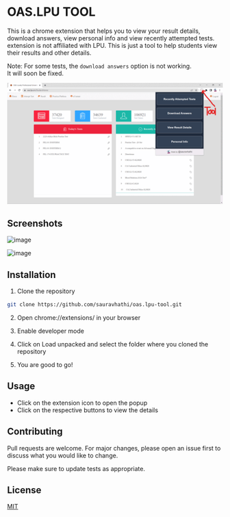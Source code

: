 # OAS.LPU TOOL

This is a chrome extension that helps you to view your result details, download answers, view personal info and view recently attempted tests.
extension is not affiliated with LPU. This is just a tool to help students view their results and other details.

Note: For some tests, the `download answers` option is not working. It will soon be fixed.


![image](https://github.com/sauravhathi/oas.lpu-tool/blob/master/images/oas.lpu-tool.gif)

## Screenshots

![image](https://user-images.githubusercontent.com/61316762/207321503-11cd1bd3-3e82-4932-9f74-0d3b57f7e255.png)

![image](https://user-images.githubusercontent.com/61316762/207384731-5e0d6d22-3052-4150-bc80-5e8e2a2736c0.png)

## Installation

1. Clone the repository

```bash
git clone https://github.com/sauravhathi/oas.lpu-tool.git
```

2. Open chrome://extensions/ in your browser

3. Enable developer mode

4. Click on Load unpacked and select the folder where you cloned the repository

5. You are good to go!

## Usage

- Click on the extension icon to open the popup
- Click on the respective buttons to view the details

## Contributing

Pull requests are welcome. For major changes, please open an issue first to discuss what you would like to change.

Please make sure to update tests as appropriate.

## License

[MIT](https://github.com/sauravhathi/oas.lpu-tool/blob/master/LICENCE)
